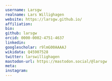 ```yaml
---
username: Larsgw
realname: Lars Willighagen
website: https://larsgw.github.io/
affiliation: 
bio: 
github: larsgw
orcid: 0000-0002-4751-4637
linkedin: 
googlescholar: r9lmG00AAAAJ
wikidata: Q45907528
twitter: larswillighagen
mastodon-url: https://mastodon.social/@larsgw
meta:
instagram:
---
```

